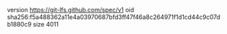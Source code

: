 version https://git-lfs.github.com/spec/v1
oid sha256:f5a488362a11e4a03970687bfd3ff47f46a8c264971f1d1cd44c9c07db1880c9
size 4011
